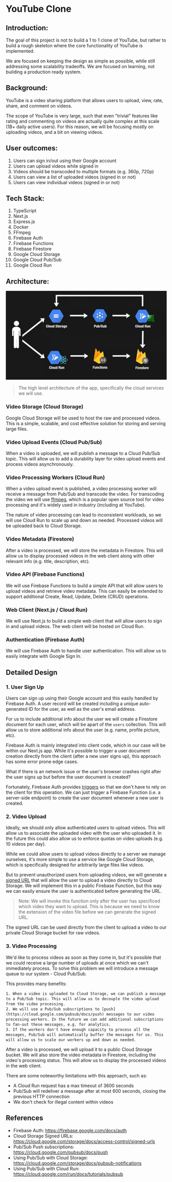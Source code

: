 # YouTube Clone

## Introduction:

The goal of this project is not to build a 1 to 1 clone of YouTube, but rather to build a rough skeleton where the core functionality of YouTube is implemented.

We are focused on keeping the design as simple as possible, while still addressing some scalability tradeoffs. We are focused on learning, not building a production ready system.

## Background:

YouTube is a video sharing platform that allows users to upload, view, rate, share, and comment on videos.

The scope of YouTube is very large, such that even "trivial" features like rating and commenting on videos are actually quite complex at this scale (1B+ daily active users). For this reason, we will be focusing mostly on uploading videos, and a bit on viewing videos.

## User outcomes:

1. Users can sign in/out using their Google account
2. Users can upload videos while signed in
3. Videos should be transcoded to multiple formats (e.g. 360p, 720p)
4. Users can view a list of uploaded videos (signed in or not)
5. Users can view individual videos (signed in or not)

## Tech Stack:

1. TypeScript
2. Next.js
3. Express.js
4. Docker
5. FFmpeg
6. Firebase Auth
7. Firebase Functions
8. Firebase Firestore
9. Google Cloud Storage
10. Google Cloud Pub/Sub
11. Google Cloud Run

## Architecture:

![system-design](./docs/system-design.jpg)  

> The high level architecture of the app, specifically the cloud services we will use.

### Video Storage (Cloud Storage)

Google Cloud Storage will be used to host the raw and processed videos. This is a simple, scalable, and cost effective solution for storing and serving large files.

### Video Upload Events (Cloud Pub/Sub)

When a video is uploaded, we will publish a message to a Cloud Pub/Sub topic. This will allow us to add a durability layer for video upload events and process videos asynchronously.

### Video Processing Workers (Cloud Run)

When a video upload event is published, a video processing worker will receive a message from Pub/Sub and transcode the video. For transcoding the video we will use [ffmpeg](https://ffmpeg.org/), which is a popular open source tool for video processing and it's widely used in industry (including at YouTube).

The nature of video processing can lead to inconsistent workloads, so we will use Cloud Run to scale up and down as needed. Processed videos will be uploaded back to Cloud Storage.

### Video Metadata (Firestore)

After a video is processed, we will store the metadata in Firestore. This will allow us to display processed videos in the web client along with other relevant info (e.g. title, description, etc).

### Video API (Firebase Functions)

We will use Firebase Functions to build a simple API that will allow users to upload videos and retrieve video metadata. This can easily be extended to support additional Create, Read, Update, Delete (CRUD) operations.

### Web Client (Next.js / Cloud Run)

We will use Next.js to build a simple web client that will allow users to sign in and upload videos. The web client will be hosted on Cloud Run.

### Authentication (Firebase Auth)

We will use Firebase Auth to handle user authentication. This will allow us to easily integrate with Google Sign In.

## Detailed Design

### 1. User Sign Up
Users can sign up using their Google account and this easily handled by Firebase Auth. A user record will be created including a unique auto-generated ID for the user, as well as the user's email address.

For us to include additional info about the user we will create a Firestore document for each user, which will be apart of the `users` collection. This will allow us to store additional info about the user (e.g. name, profile picture, etc).

Firebase Auth is mainly integrated into client code, which in our case will be within our Next.js app. While it's possible to trigger a user document creation directly from the client (after a new user signs up), this approach has some error prone edge cases.

What if there is an network issue or the user's browser crashes right after the user signs up but before the user document is created?

Fortunately, Firebase Auth provides [triggers](https://firebase.google.com/docs/functions/auth-events) so that we don't have to rely on the client for this operation. We can just trigger a Firebase Function (i.e. a server-side endpoint) to create the user document whenever a new user is created.

### 2. Video Upload
Ideally, we should only allow authenticated users to upload videos. This will allow us to associate the uploaded video with the user who uploaded it. In the future this could also allow us to enforce quotas on video uploads (e.g. 10 videos per day).

While we could allow users to upload videos directly to a server we manage ourselves, it's more simple to use a service like Google Cloud Storage, which is specifically designed for arbitrarily large files like videos.

But to prevent unauthorized users from uploading videos, we will generate a [signed URL](https://cloud.google.com/storage/docs/access-control/signed-urls) that will allow the user to upload a video directly to Cloud Storage. We will implement this in a public Firebase Function, but this way we can easily ensure the user is authenticated before generating the URL.

> Note: We will invoke this function only after the user has specificed which video they want to upload. This is because we need to know the extension of the video file before we can generate the signed URL.

The signed URL can be used directly from the client to upload a video to our private Cloud Storage bucket for raw videos.

### 3. Video Processing
We'd like to process videos as soon as they come in, but it's possible that we could receive a large number of uploads at once which we can't immediately process. To solve this problem we will introduce a message queue to our system - Cloud Pub/Sub.

This provides many benefits:

    1. When a video is uploaded to Cloud Storage, we can publish a message to a Pub/Sub topic. This will allow us to decouple the video upload from the video processing.
    2. We will use a Pub/Sub subscriptions to [push](https://cloud.google.com/pubsub/docs/push) messages to our video processing workers. In the future we can add additional subscriptions to fan-out these messages, e.g. for analytics.
    3. If the workers don't have enough capacity to process all the messages, Pub/Sub will automatically buffer the messages for us. This will allow us to scale our workers up and down as needed.


After a video is processed, we will upload it to a public Cloud Storage bucket. We will also store the video metadata in Firestore, including the video's processing status. This will allow us to display the processed videos in the web client.

There are some noteworthy limitations with this approach, such as:

- A Cloud Run request has a max timeout of 3600 seconds
- Pub/Sub will redeliver a message after at most 600 seconds, closing the previous HTTP connection
- We don't check for illegal content within videos

## References
- Firebase Auth: https://firebase.google.com/docs/auth
- Cloud Storage Signed URLs: https://cloud.google.com/storage/docs/access-control/signed-urls
- Pub/Sub Push subscriptions: https://cloud.google.com/pubsub/docs/push
- Using Pub/Sub with Cloud Storage: https://cloud.google.com/storage/docs/pubsub-notifications
- Using Pub/Sub with Cloud Run: https://cloud.google.com/run/docs/tutorials/pubsub